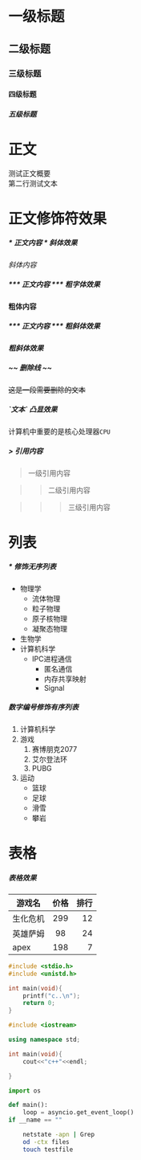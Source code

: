 
# 一级标题

## 二级标题

### 三级标题

#### 四级标题

##### 五级标题

# 正文

测试正文概要<br>
第二行测试文本

# 正文修饰符效果

##### \* 正文内容 \* 斜体效果

*斜体内容*

##### \*\*\* 正文内容 \*\*\* 粗字体效果

**粗体内容**

##### \*\*\* 正文内容 \*\*\* 粗斜体效果

***粗斜体效果***

##### \~\~ 删除线 \~\~

~~这是一段需要删除的文本~~

##### \`文本\` 凸显效果

计算机中重要的是核心处理器`CPU`

##### \> 引用内容

> 一级引用内容

>> 二级引用内容

>>> 三级引用内容


# 列表

##### \* 修饰无序列表

* 物理学
  * 流体物理
  * 粒子物理
  * 原子核物理
  * 凝聚态物理
* 生物学
* 计算机科学
  * IPC进程通信
    * 匿名通信
    * 内存共享映射
    * Signal

##### 数字编号修饰有序列表
1. 计算机科学
2. 游戏
   1. 赛博朋克2077
   2. 艾尔登法环
   3. PUBG
3. 运动
   * 篮球
   * 足球
   * 滑雪
   * 攀岩

# 表格

##### 表格效果

游戏名|价格|排行
--|:--:|--:
生化危机|299|12
英雄萨姆|98|24
apex|198|7

```c
#include <stdio.h>
#include <unistd.h>

int main(void){
	printf("c..\n");
	return 0;
}
```

```cpp
#include <iostream>

using namespace std;

int main(void){
	cout<<"c++"<<endl;

}
```

```python
import os

def main():
	loop = asyncio.get_event_loop()
if __name == ""
```
```bash
	netstate -apn | Grep
	od -ctx files
	touch testfile
```
